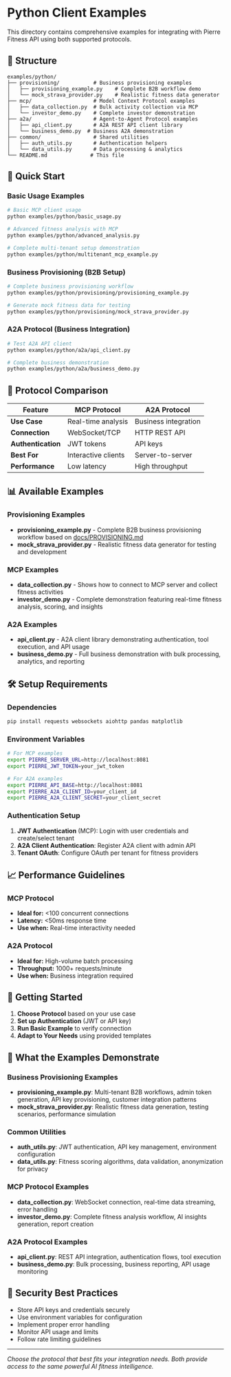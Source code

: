 # Python Client Examples

This directory contains comprehensive examples for integrating with Pierre Fitness API using both supported protocols.

## 📁 Structure

```
examples/python/
├── provisioning/           # Business provisioning examples
│   ├── provisioning_example.py    # Complete B2B workflow demo
│   └── mock_strava_provider.py    # Realistic fitness data generator
├── mcp/                    # Model Context Protocol examples
│   ├── data_collection.py  # Bulk activity collection via MCP
│   └── investor_demo.py    # Complete investor demonstration
├── a2a/                    # Agent-to-Agent Protocol examples  
│   ├── api_client.py       # A2A REST API client library
│   └── business_demo.py  # Business A2A demonstration
├── common/                 # Shared utilities
│   ├── auth_utils.py       # Authentication helpers
│   └── data_utils.py       # Data processing & analytics
└── README.md              # This file
```

## 🚀 Quick Start

### Basic Usage Examples
```bash
# Basic MCP client usage
python examples/python/basic_usage.py

# Advanced fitness analysis with MCP
python examples/python/advanced_analysis.py

# Complete multi-tenant setup demonstration
python examples/python/multitenant_mcp_example.py
```

### Business Provisioning (B2B Setup)
```bash
# Complete business provisioning workflow
python examples/python/provisioning/provisioning_example.py

# Generate mock fitness data for testing
python examples/python/provisioning/mock_strava_provider.py
```

### A2A Protocol (Business Integration)
```bash
# Test A2A API client
python examples/python/a2a/api_client.py

# Complete business demonstration
python examples/python/a2a/business_demo.py
```

## 🔧 Protocol Comparison

| Feature | MCP Protocol | A2A Protocol |
|---------|-------------|--------------|
| **Use Case** | Real-time analysis | Business integration |
| **Connection** | WebSocket/TCP | HTTP REST API |
| **Authentication** | JWT tokens | API keys |
| **Best For** | Interactive clients | Server-to-server |
| **Performance** | Low latency | High throughput |

## 📊 Available Examples

### Provisioning Examples
- **provisioning_example.py** - Complete B2B business provisioning workflow based on [docs/PROVISIONING.md](../../docs/PROVISIONING.md)
- **mock_strava_provider.py** - Realistic fitness data generator for testing and development

### MCP Examples
- **data_collection.py** - Shows how to connect to MCP server and collect fitness activities
- **investor_demo.py** - Complete demonstration featuring real-time fitness analysis, scoring, and insights

### A2A Examples
- **api_client.py** - A2A client library demonstrating authentication, tool execution, and API usage
- **business_demo.py** - Full business demonstration with bulk processing, analytics, and reporting

## 🛠️ Setup Requirements

### Dependencies
```bash
pip install requests websockets aiohttp pandas matplotlib
```

### Environment Variables
```bash
# For MCP examples
export PIERRE_SERVER_URL=http://localhost:8081
export PIERRE_JWT_TOKEN=your_jwt_token

# For A2A examples  
export PIERRE_API_BASE=http://localhost:8081
export PIERRE_A2A_CLIENT_ID=your_client_id
export PIERRE_A2A_CLIENT_SECRET=your_client_secret
```

### Authentication Setup
1. **JWT Authentication** (MCP): Login with user credentials and create/select tenant
2. **A2A Client Authentication**: Register A2A client with admin API
3. **Tenant OAuth**: Configure OAuth per tenant for fitness providers

## 📈 Performance Guidelines

### MCP Protocol
- **Ideal for:** <100 concurrent connections
- **Latency:** <50ms response time
- **Use when:** Real-time interactivity needed

### A2A Protocol  
- **Ideal for:** High-volume batch processing
- **Throughput:** 1000+ requests/minute
- **Use when:** Business integration required

## 🎯 Getting Started

1. **Choose Protocol** based on your use case
2. **Set up Authentication** (JWT or API key)
3. **Run Basic Example** to verify connection
4. **Adapt to Your Needs** using provided templates

## 💼 What the Examples Demonstrate

### Business Provisioning Examples
- **provisioning_example.py**: Multi-tenant B2B workflows, admin token generation, API key provisioning, customer integration patterns
- **mock_strava_provider.py**: Realistic fitness data generation, testing scenarios, performance simulation

### Common Utilities
- **auth_utils.py**: JWT authentication, API key management, environment configuration
- **data_utils.py**: Fitness scoring algorithms, data validation, anonymization for privacy

### MCP Protocol Examples
- **data_collection.py**: WebSocket connection, real-time data streaming, error handling
- **investor_demo.py**: Complete fitness analysis workflow, AI insights generation, report creation

### A2A Protocol Examples  
- **api_client.py**: REST API integration, authentication flows, tool execution
- **business_demo.py**: Bulk processing, business reporting, API usage monitoring

## 🔐 Security Best Practices

- Store API keys and credentials securely
- Use environment variables for configuration
- Implement proper error handling
- Monitor API usage and limits
- Follow rate limiting guidelines

---

*Choose the protocol that best fits your integration needs. Both provide access to the same powerful AI fitness intelligence.*